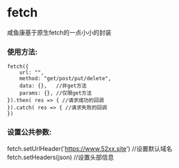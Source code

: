 # fetch
  咸鱼康基于原生fetch的一点小小的封装
### 使用方法:
	fetch({  
		url: "",  
		method: "get/post/put/delete",  
		data: {},   //非get方法  
		params: {}, //仅限get方法  
	}).then( res => { //请求成功的回调  
	}).catch( res => { //请求失败的回调  
	})
  
### 设置公共参数:
  fetch.setUrlHeader('https://www.52xx.site') //设置默认域名  
  fetch.setHeaders(json)  //设置头部信息
